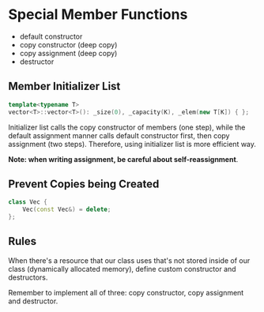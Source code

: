 # Special Member Functions

- default constructor
- copy constructor (deep copy)
- copy assignment (deep copy)
- destructor

## Member Initializer List

```cpp
template<typename T>
vector<T>::vector<T>(): _size(0), _capacity(K), _elem(new T[K]) { };
```

Initializer list calls the copy constructor of members (one step), while the default assignment manner calls default constructor first, then copy assignment (two steps). Therefore, using initializer list is more efficient way.

**Note: when writing assignment, be careful about self-reassignment**.


## Prevent Copies being Created

```cpp
class Vec {
    Vec(const Vec&) = delete;
};
```

## Rules

When there's a resource that our class uses that's not stored inside of our class (dynamically allocated memory), define custom constructor and destructors.

Remember to implement all of three: copy constructor, copy assignment and destructor.


